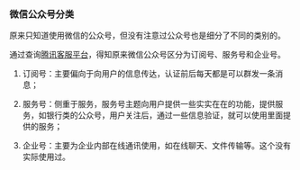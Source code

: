 ### 微信公众号分类

原来只知道使用微信的公众号，但没有注意过公众号也是细分了不同的类别的。

通过查询[腾讯客服平台](http://kf.qq.com/faq/120911VrYVrA130805byM32u.html)，得知原来微信公众号区分为订阅号、服务号和企业号。

1. 订阅号：主要偏向于向用户的信息传达，认证前后每天都是可以群发一条消息；

2. 服务号：侧重于服务，服务号主题向用户提供一些实实在在的功能，提供服务，如银行类的公众号，用户关注后，通过一些信息验证，就可以使用里面提供的服务；

3. 企业号：主要为企业内部在线通讯使用，如在线聊天、文件传输等。这个没有实际使用过。